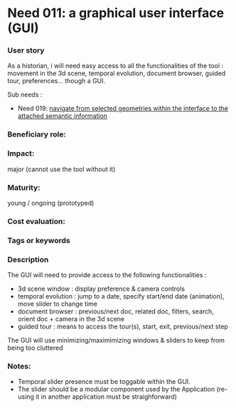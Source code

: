 # Need 011: a graphical user interface (GUI)

### User story
As a historian, i will need easy access to all the functionalities of the tool : movement in the 3d scene, temporal evolution, document browser, guided tour, preferences... though a GUI.

Sub needs :
* Need 019: [navigate from selected geometries within the interface to the attached semantic information](Need019.md)

### Beneficiary role: 

### Impact:
major (cannot use the tool without it)

### Maturity:
young / ongoing (prototyped)

### Cost evaluation:

### Tags or keywords

### Description
The GUI will need to provide access to the following functionalities :
- 3d scene window : display preference & camera controls
- temporal evolution : jump to a date, specify start/end date (animation), move slider to change time
- document browser : previous/next doc, related doc, filters, search, orient doc + camera in the 3d scene
- guided tour : means to access the tour(s), start, exit, previous/next step

The GUI will use minimizing/maximimizing windows & sliders to keep from being too cluttered

### Notes:
 * Temporal slider presence must be toggable within the GUI. 
 * The slider should be a modular component used by the Application 
   (re-using it in another application must be straighforward)
